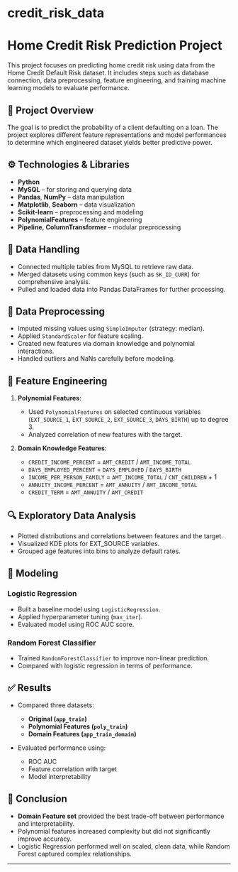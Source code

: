 # credit_risk_data
# Home Credit Risk Prediction Project

This project focuses on predicting home credit risk using data from the Home Credit Default Risk dataset. It includes steps such as database connection, data preprocessing, feature engineering, and training machine learning models to evaluate performance.

## 📌 Project Overview

The goal is to predict the probability of a client defaulting on a loan. The project explores different feature representations and model performances to determine which engineered dataset yields better predictive power.

## ⚙️ Technologies & Libraries

- **Python**
- **MySQL** – for storing and querying data
- **Pandas**, **NumPy** – data manipulation
- **Matplotlib**, **Seaborn** – data visualization
- **Scikit-learn** – preprocessing and modeling
- **PolynomialFeatures** – feature engineering
- **Pipeline**, **ColumnTransformer** – modular preprocessing

## 📂 Data Handling

- Connected multiple tables from MySQL to retrieve raw data.
- Merged datasets using common keys (such as `SK_ID_CURR`) for comprehensive analysis.
- Pulled and loaded data into Pandas DataFrames for further processing.

## 🧹 Data Preprocessing

- Imputed missing values using `SimpleImputer` (strategy: median).
- Applied `StandardScaler` for feature scaling.
- Created new features via domain knowledge and polynomial interactions.
- Handled outliers and NaNs carefully before modeling.

## 🧠 Feature Engineering

1. **Polynomial Features**:
    - Used `PolynomialFeatures` on selected continuous variables (`EXT_SOURCE_1`, `EXT_SOURCE_2`, `EXT_SOURCE_3`, `DAYS_BIRTH`) up to degree 3.
    - Analyzed correlation of new features with the target.

2. **Domain Knowledge Features**:
    - `CREDIT_INCOME_PERCENT` = `AMT_CREDIT` / `AMT_INCOME_TOTAL`
    - `DAYS_EMPLOYED_PERCENT` = `DAYS_EMPLOYED` / `DAYS_BIRTH`
    - `INCOME_PER_PERSON_FAMILY` = `AMT_INCOME_TOTAL` / `CNT_CHILDREN` + 1
    - `ANNUITY_INCOME_PERCENT` = `AMT_ANNUITY` / `AMT_INCOME_TOTAL` 
    - `CREDIT_TERM` = `AMT_ANNUITY` / `AMT_CREDIT`

## 🔍 Exploratory Data Analysis

- Plotted distributions and correlations between features and the target.
- Visualized KDE plots for EXT_SOURCE variables.
- Grouped age features into bins to analyze default rates.

## 🤖 Modeling

### Logistic Regression

- Built a baseline model using `LogisticRegression`.
- Applied hyperparameter tuning (`max_iter`).
- Evaluated model using ROC AUC score.

### Random Forest Classifier

- Trained `RandomForestClassifier` to improve non-linear prediction.
- Compared with logistic regression in terms of performance.

## ✅ Results

- Compared three datasets:  
  - **Original (`app_train`)**  
  - **Polynomial Features (`poly_train`)**  
  - **Domain Features (`app_train_domain`)**

- Evaluated performance using:
  - ROC AUC
  - Feature correlation with target
  - Model interpretability

## 🏁 Conclusion

- **Domain Feature set** provided the best trade-off between performance and interpretability.
- Polynomial features increased complexity but did not significantly improve accuracy.
- Logistic Regression performed well on scaled, clean data, while Random Forest captured complex relationships.

---




